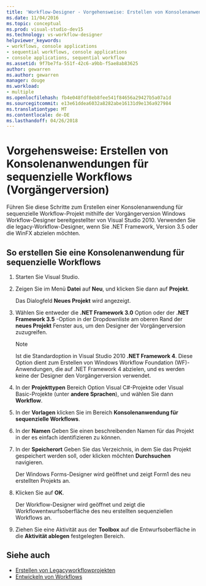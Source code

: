 ```yaml
---
title: 'Workflow-Designer - Vorgehensweise: Erstellen von Konsolenanwendungen für sequenzielle Workflows (Vorgängerversion)'
ms.date: 11/04/2016
ms.topic: conceptual
ms.prod: visual-studio-dev15
ms.technology: vs-workflow-designer
helpviewer_keywords:
- workflows, console applications
- sequential workflows, console applications
- console applications, sequential workflow
ms.assetid: 9f7be7fa-551f-42c6-a9bb-f5ae8ab83625
author: gewarren
ms.author: gewarren
manager: douge
ms.workload:
- multiple
ms.openlocfilehash: fb4e048fdf8eb8fee541f84656a29427b5a07a1d
ms.sourcegitcommit: e13e61ddea6032a8282abe16131d9e136a927984
ms.translationtype: MT
ms.contentlocale: de-DE
ms.lasthandoff: 04/26/2018
---
```

# <a name="how-to-create-sequential-workflow-console-applications-legacy"></a>Vorgehensweise: Erstellen von Konsolenanwendungen für sequenzielle Workflows (Vorgängerversion)

Führen Sie diese Schritte zum Erstellen einer Konsolenanwendung für sequenzielle Workflow-Projekt mithilfe der Vorgängerversion Windows Workflow-Designer bereitgestellter von Visual Studio 2010. Verwenden Sie die legacy-Workflow-Designer, wenn Sie .NET Framework, Version 3.5 oder die WinFX abzielen möchten.

## <a name="to-create-a-sequential-workflow-console-application"></a>So erstellen Sie eine Konsolenanwendung für sequenzielle Workflows

1.  Starten Sie Visual Studio.

2.  Zeigen Sie im Menü **Datei** auf **Neu**, und klicken Sie dann auf **Projekt**.

     Das Dialogfeld **Neues Projekt** wird angezeigt.

3.  Wählen Sie entweder die **.NET Framework 3.0** Option oder der **.NET Framework 3.5** -Option in der Dropdownliste am oberen Rand der **neues Projekt** Fenster aus, um den Designer der Vorgängerversion zuzugreifen.

    > [!NOTE]
    > Ist die Standardoption in Visual Studio 2010 **.NET Framework 4**. Diese Option dient zum Erstellen von Windows Workflow Foundation (WF)-Anwendungen, die auf .NET Framework 4 abzielen, und es werden keine der Designer den Vorgängerversion verwendet.

4.  In der **Projekttypen** Bereich Option Visual C#-Projekte oder Visual Basic-Projekte (unter **andere Sprachen**), und wählen Sie dann **Workflow**.

5.  In der **Vorlagen** klicken Sie im Bereich **Konsolenanwendung für sequenzielle Workflows**.

6.  In der **Namen** Geben Sie einen beschreibenden Namen für das Projekt in der es einfach identifizieren zu können.

7.  In der **Speicherort** Geben Sie das Verzeichnis, in dem Sie das Projekt gespeichert werden soll, oder klicken möchten **Durchsuchen** navigieren.

     Der Windows Forms-Designer wird geöffnet und zeigt Form1 des neu erstellten Projekts an.

8.  Klicken Sie auf **OK**.

     Der Workflow-Designer wird geöffnet und zeigt die Workflowentwurfsoberfläche des neu erstellten sequenziellen Workflows an.

9. Ziehen Sie eine Aktivität aus der **Toolbox** auf die Entwurfsoberfläche in die **Aktivität ablegen** festgelegten Bereich.

## <a name="see-also"></a>Siehe auch

- [Erstellen von Legacyworkflowprojekten](../workflow-designer/creating-legacy-workflow-projects.md)
- [Entwickeln von Workflows](http://msdn.microsoft.com/en-us/557bcb1f-a7ab-49f6-8df7-2706b7001301)
